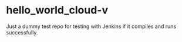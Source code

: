 # hello_world_cloud-v
Just a dummy test repo for testing with Jenkins if it compiles and runs successfully.
